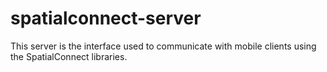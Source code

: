 # spatialconnect-server

This server is the interface used to communicate with mobile clients
using the SpatialConnect libraries.

